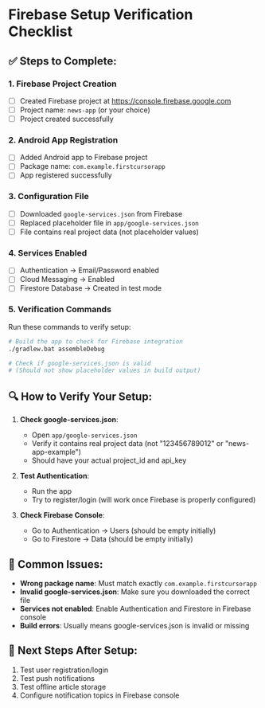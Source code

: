 # Firebase Setup Verification Checklist

## ✅ Steps to Complete:

### 1. Firebase Project Creation
- [ ] Created Firebase project at https://console.firebase.google.com
- [ ] Project name: `news-app` (or your choice)
- [ ] Project created successfully

### 2. Android App Registration
- [ ] Added Android app to Firebase project
- [ ] Package name: `com.example.firstcursorapp`
- [ ] App registered successfully

### 3. Configuration File
- [ ] Downloaded `google-services.json` from Firebase
- [ ] Replaced placeholder file in `app/google-services.json`
- [ ] File contains real project data (not placeholder values)

### 4. Services Enabled
- [ ] Authentication → Email/Password enabled
- [ ] Cloud Messaging → Enabled
- [ ] Firestore Database → Created in test mode

### 5. Verification Commands
Run these commands to verify setup:

```bash
# Build the app to check for Firebase integration
./gradlew.bat assembleDebug

# Check if google-services.json is valid
# (Should not show placeholder values in build output)
```

## 🔍 How to Verify Your Setup:

1. **Check google-services.json**:
   - Open `app/google-services.json`
   - Verify it contains real project data (not "123456789012" or "news-app-example")
   - Should have your actual project_id and api_key

2. **Test Authentication**:
   - Run the app
   - Try to register/login (will work once Firebase is properly configured)

3. **Check Firebase Console**:
   - Go to Authentication → Users (should be empty initially)
   - Go to Firestore → Data (should be empty initially)

## 🚨 Common Issues:

- **Wrong package name**: Must match exactly `com.example.firstcursorapp`
- **Invalid google-services.json**: Make sure you downloaded the correct file
- **Services not enabled**: Enable Authentication and Firestore in Firebase console
- **Build errors**: Usually means google-services.json is invalid or missing

## 📱 Next Steps After Setup:

1. Test user registration/login
2. Test push notifications
3. Test offline article storage
4. Configure notification topics in Firebase console
